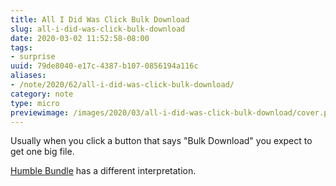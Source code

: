 ```yaml
---
title: All I Did Was Click Bulk Download
slug: all-i-did-was-click-bulk-download
date: 2020-03-02 11:52:58-08:00
tags:
- surprise
uuid: 79de8040-e17c-4387-b107-0856194a116c
aliases:
- /note/2020/62/all-i-did-was-click-bulk-download/
category: note
type: micro
previewimage: /images/2020/03/all-i-did-was-click-bulk-download/cover.png
---
```

Usually when you click a button that says "Bulk Download" you expect to
get one big file.

[Humble Bundle](https://www.humblebundle.com/) has a different
interpretation.